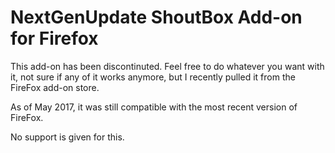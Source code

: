 NextGenUpdate ShoutBox Add-on for Firefox
======

This add-on has been discontinuted. Feel free to do whatever you want with it, not sure if any of it works anymore, but I recently pulled it from the FireFox add-on store.

As of May 2017, it was still compatible with the most recent version of FireFox.

No support is given for this. 
